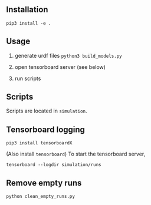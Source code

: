## Installation
`pip3 install -e .`

## Usage
1. generate urdf files `python3 build_models.py`
    
2. open tensorboard server (see below)

3. run scripts

## Scripts
Scripts are located in `simulation`.
    
## Tensorboard logging
`pip3 install tensorboardX`

(Also install `tensorboard`) To start the tensorboard server, 

`tensorboard --logdir simulation/runs`

## Remove empty runs
`python clean_empty_runs.py`